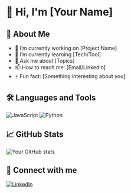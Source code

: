 # 👋 Hi, I'm [Your Name]

## 🚀 About Me
- 🔭 I’m currently working on [Project Name]
- 🌱 I’m currently learning [Tech/Tool]
- 💬 Ask me about [Topics]
- 📫 How to reach me: [Email/LinkedIn]
- ⚡ Fun fact: [Something interesting about you]

## 🛠️ Languages and Tools
![JavaScript](https://img.shields.io/badge/-JavaScript-black?style=flat-square&logo=javascript)
![Python](https://img.shields.io/badge/-Python-3776AB?style=flat-square&logo=python)
<!-- Add more badges or icons -->

## 📈 GitHub Stats
![Your GitHub stats](https://github-readme-stats.vercel.app/api?username=your-username&show_icons=true&hide_title=true)

## 🔗 Connect with me
[![LinkedIn](https://img.shields.io/badge/LinkedIn-blue?logo=linkedin&logoColor=white)](https://linkedin.com/in/your-profile)
